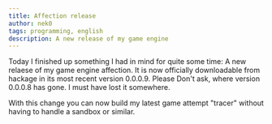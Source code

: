 ```yaml
---
title: Affection release
author: nek0
tags: programming, english
description: A new release of my game engine
---
```


Today I finished up something I had in mind for quite some time: A new relaese
of my game engine affection. It is now officially downloadable from hackage in
its most recent version 0.0.0.9. Please Don't ask, where version 0.0.0.8 has
gone. I must have lost it somewhere.

With this change you can now build my latest game attempt "tracer" without
having to handle a sandbox or similar.
